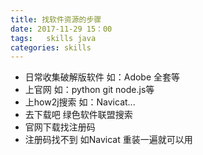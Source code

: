 ```yaml
---
title: 找软件资源的步骤
date: 2017-11-29 15：00
tags:   skills java
categories: skills
---
```


- 日常收集破解版软件 如：Adobe 全套等
- 上官网 如：python git node.js等
- 上how2j搜索 如：Navicat...
- 去下载吧  绿色软件联盟搜索
- 官网下载找注册码
- 注册码找不到 如Navicat 重装一遍就可以用
